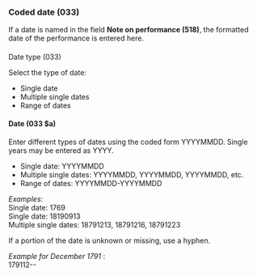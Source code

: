### Coded date (033)

If a date is named in the field **Note on performance (518)**, the formatted date of the performance is entered here.

####
Date type (033)

Select the type of date:

- Single date
- Multiple single dates
- Range of dates


#### Date (033 $a)

Enter different types of dates using the coded form YYYYMMDD. Single years may be entered as YYYY.

- Single date: YYYYMMDD
- Multiple single dates: YYYYMMDD, YYYYMMDD, YYYYMMDD, etc.
- Range of dates: YYYYMMDD-YYYYMMDD

_Examples_:  
Single date: 1769  
Single date: 18190913  
Multiple single dates: 18791213, 18791216, 18791223

If a portion of the date is unknown or missing, use a hyphen.

_Example_ _for December 1791_ :   
179112--